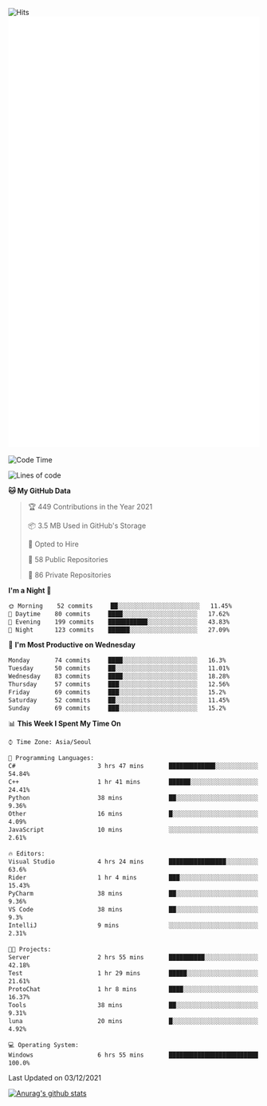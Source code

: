 ![Hits](https://hits.seeyoufarm.com/api/count/incr/badge.svg?url=https%3A%2F%2Fgithub.com%2Fkokose1234&count_bg=%2379C83D&title_bg=%23555555&icon=apple.svg&icon_color=%23E7E7E7&title=hits&edge_flat=false)
<br/>
![Metrics](https://github.com/kokose1234/kokose1234/blob/main/github-metrics.svg)

<!--START_SECTION:waka-->
![Code Time](http://img.shields.io/badge/Code%20Time-331%20hrs%2042%20mins-blue)

![Lines of code](https://img.shields.io/badge/From%20Hello%20World%20I%27ve%20Written-9%20Million%20lines%20of%20code-blue)

**🐱 My GitHub Data** 

> 🏆 449 Contributions in the Year 2021
 > 
> 📦 3.5 MB Used in GitHub's Storage 
 > 
> 💼 Opted to Hire
 > 
> 📜 58 Public Repositories 
 > 
> 🔑 86 Private Repositories  
 > 
**I'm a Night 🦉** 

```text
🌞 Morning    52 commits     ██░░░░░░░░░░░░░░░░░░░░░░░   11.45% 
🌆 Daytime    80 commits     ████░░░░░░░░░░░░░░░░░░░░░   17.62% 
🌃 Evening    199 commits    ███████████░░░░░░░░░░░░░░   43.83% 
🌙 Night      123 commits    ██████░░░░░░░░░░░░░░░░░░░   27.09%

```
📅 **I'm Most Productive on Wednesday** 

```text
Monday       74 commits     ████░░░░░░░░░░░░░░░░░░░░░   16.3% 
Tuesday      50 commits     ██░░░░░░░░░░░░░░░░░░░░░░░   11.01% 
Wednesday    83 commits     ████░░░░░░░░░░░░░░░░░░░░░   18.28% 
Thursday     57 commits     ███░░░░░░░░░░░░░░░░░░░░░░   12.56% 
Friday       69 commits     ███░░░░░░░░░░░░░░░░░░░░░░   15.2% 
Saturday     52 commits     ██░░░░░░░░░░░░░░░░░░░░░░░   11.45% 
Sunday       69 commits     ███░░░░░░░░░░░░░░░░░░░░░░   15.2%

```


📊 **This Week I Spent My Time On** 

```text
⌚︎ Time Zone: Asia/Seoul

💬 Programming Languages: 
C#                       3 hrs 47 mins       █████████████░░░░░░░░░░░░   54.84% 
C++                      1 hr 41 mins        ██████░░░░░░░░░░░░░░░░░░░   24.41% 
Python                   38 mins             ██░░░░░░░░░░░░░░░░░░░░░░░   9.36% 
Other                    16 mins             █░░░░░░░░░░░░░░░░░░░░░░░░   4.09% 
JavaScript               10 mins             ░░░░░░░░░░░░░░░░░░░░░░░░░   2.61%

🔥 Editors: 
Visual Studio            4 hrs 24 mins       ████████████████░░░░░░░░░   63.6% 
Rider                    1 hr 4 mins         ███░░░░░░░░░░░░░░░░░░░░░░   15.43% 
PyCharm                  38 mins             ██░░░░░░░░░░░░░░░░░░░░░░░   9.36% 
VS Code                  38 mins             ██░░░░░░░░░░░░░░░░░░░░░░░   9.3% 
IntelliJ                 9 mins              ░░░░░░░░░░░░░░░░░░░░░░░░░   2.31%

🐱‍💻 Projects: 
Server                   2 hrs 55 mins       ██████████░░░░░░░░░░░░░░░   42.18% 
Test                     1 hr 29 mins        █████░░░░░░░░░░░░░░░░░░░░   21.61% 
ProtoChat                1 hr 8 mins         ████░░░░░░░░░░░░░░░░░░░░░   16.37% 
Tools                    38 mins             ██░░░░░░░░░░░░░░░░░░░░░░░   9.31% 
luna                     20 mins             █░░░░░░░░░░░░░░░░░░░░░░░░   4.92%

💻 Operating System: 
Windows                  6 hrs 55 mins       █████████████████████████   100.0%

```


 Last Updated on 03/12/2021
<!--END_SECTION:waka-->

[![Anurag's github stats](https://github-readme-stats.vercel.app/api?username=kokose1234&theme=dracula)](https://github.com/anuraghazra/github-readme-stats)



	

